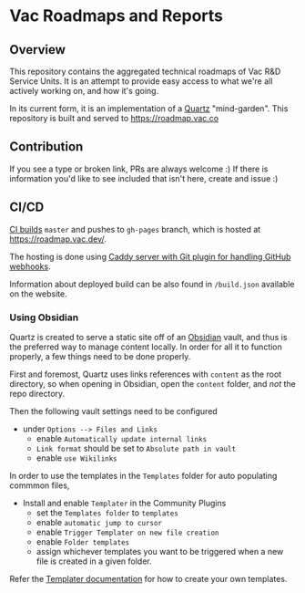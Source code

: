 # Vac Roadmaps and Reports

## Overview
This repository contains the aggregated technical roadmaps of Vac R&D Service Units.
It is an attempt to provide easy access to what we're all actively working on, and how it's going. 

In its current form, it is an implementation of a [Quartz]() "mind-garden".
This repository is built and served to https://roadmap.vac.co

## Contribution

If you see a type or broken link, PRs are always welcome :)
If there is information you'd like to see included that isn't here, create and issue :)

## CI/CD

[CI builds](https://ci.infra.status.im/job/website/job/roadmap.vac.dev/) `master` and pushes to `gh-pages` branch, which is hosted at <https://roadmap.vac.dev/>.

The hosting is done using [Caddy server with Git plugin for handling GitHub webhooks](https://github.com/status-im/infra-misc/blob/master/ansible/roles/caddy-git).

Information about deployed build can be also found in `/build.json` available on the website.

### Using Obsidian
Quartz is created to serve a static site off of an [Obsidian](https://obsidian.md) vault, and thus is the preferred way to manage content locally. In order for all it to function properly, a few things need to be done properly.

First and foremost, Quartz uses links references with `content` as the root directory, so when opening in Obsidian, open the `content` folder, and _not_ the repo directory. 

Then the following vault settings need to be configured

- under `Options --> Files and Links`
  - enable `Automatically update internal links`
  - `Link format` should be set to `Absolute path in vault`
  - enable `use Wikilinks`

In order to use the templates in the `Templates` folder for auto populating commmon files,

- Install and enable `Templater` in the Community Plugins
  - set the `Templates folder` to `templates`
  - enable `automatic jump to cursor`
  - enable `Trigger Templater on new file creation`
  - enable `Folder templates`
  - assign whichever templates you want to be triggered when a new file is created in a given folder. 

Refer the [Templater documentation](https://silentvoid13.github.io/Templater/) for how to create your own templates.

